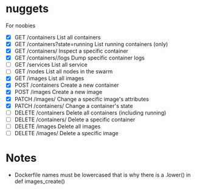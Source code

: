# nuggets
For noobies

* [x] GET /containers                     	  List all containers
* [x] GET /containers?state=running       	  List running containers (only)
* [x] GET /containers/<id>	                  Inspect a specific container
* [x] GET /containers/<id>/logs	              Dump specific container logs
* [ ] GET /services		            	          List all service
* [ ] GET /nodes		            	            List all nodes in the swarm
* [x] GET /images		            	            List all images
* [x] POST /containers		            	      Create a new container
* [x] POST /images		            	          Create a new image
* [x] PATCH /images/<id>		            	    Change a specific image's attributes
* [x] PATCH /containers/<id>              	  Change a container's state
* [ ] DELETE /containers                  	  Delete all containers (including running)
* [ ] DELETE /containers/<id> 	              Delete a specific container
* [ ] DELETE /images                      	  Delete all images
* [ ] DELETE /images/<id>		                  Delete a specific image

# Notes
- Dockerfile names must be lowercased that is why there is a .lower() in def images_create()
